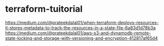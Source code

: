 # terraform-tuitorial
https://medium.com/@prateekdalal01/when-terraform-deploys-resources-it-stores-metadata-to-track-the-resources-in-a-state-file-6a83d1d78b3a
https://medium.com/@prateekdalal01/aws-s3-and-dynamodb-remote-state-locking-and-storage-with-versioning-and-encryption-412817af65d4
